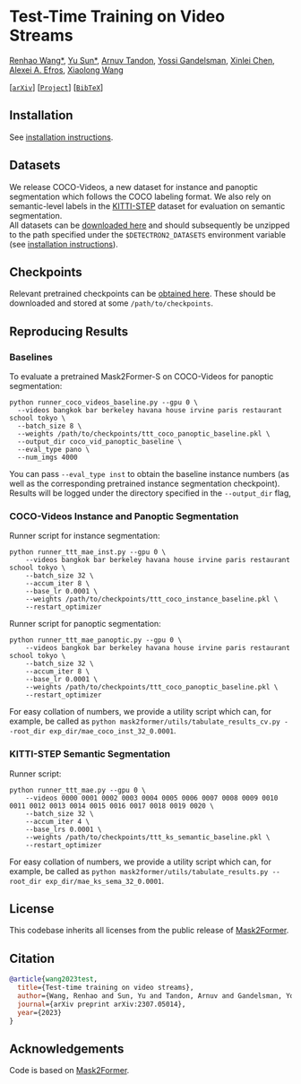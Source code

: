 # Test-Time Training on Video Streams

[Renhao Wang*](https://renwang435.github.io/), [Yu Sun*](https://yueatsprograms.github.io/),  [Arnuv Tandon](https://www.linkedin.com/in/arnuv-tandon-b7009218a/), [Yossi Gandelsman](https://yossigandelsman.github.io/), [Xinlei Chen](https://xinleic.xyz/), [Alexei A. Efros](http://people.eecs.berkeley.edu/~efros/), [Xiaolong Wang](https://xiaolonw.github.io/)

[[`arXiv`](https://arxiv.org/abs/2307.05014)] [[`Project`](https://test-time-training.github.io/video/)] [[`BibTeX`](#Citing)]


## Installation
See [installation instructions](INSTALL.md).

## Datasets
We release COCO-Videos, a new dataset for instance and panoptic segmentation which follows the COCO labeling format. We also rely on semantic-level labels in the [KITTI-STEP](https://www.cvlibs.net/datasets/kitti/eval_step.php) dataset for evaluation on semantic segmentation.
<br>
All datasets can be [downloaded here](https://berkeley.box.com/s/8ieod46tjh4k2n1lyid6qhap9qsy947s) and should subsequently be unzipped to the path specified under the `$DETECTRON2_DATASETS` environment variable (see [installation instructions](INSTALL.md)).

## Checkpoints

Relevant pretrained checkpoints can be [obtained here](https://berkeley.box.com/s/ksy6bf90qqpshd70785v8v38btqdn0oa). These should be downloaded and stored at some `/path/to/checkpoints`.

## Reproducing Results

### Baselines
To evaluate a pretrained Mask2Former-S on COCO-Videos for panoptic segmentation:
```
python runner_coco_videos_baseline.py --gpu 0 \
  --videos bangkok bar berkeley havana house irvine paris restaurant school tokyo \
  --batch_size 8 \
  --weights /path/to/checkpoints/ttt_coco_panoptic_baseline.pkl \
  --output_dir coco_vid_panoptic_baseline \
  --eval_type pano \
  --num_imgs 4000
```
You can pass `--eval_type inst` to obtain the baseline instance numbers (as well as the corresponding pretrained instance segmentation checkpoint). Results will be logged under the directory specified in the `--output_dir` flag, 

### COCO-Videos Instance and Panoptic Segmentation

Runner script for instance segmentation:
```
python runner_ttt_mae_inst.py --gpu 0 \
    --videos bangkok bar berkeley havana house irvine paris restaurant school tokyo \
    --batch_size 32 \
    --accum_iter 8 \
    --base_lr 0.0001 \
    --weights /path/to/checkpoints/ttt_coco_instance_baseline.pkl \
    --restart_optimizer
```

Runner script for panoptic segmentation:
```
python runner_ttt_mae_panoptic.py --gpu 0 \
    --videos bangkok bar berkeley havana house irvine paris restaurant school tokyo \
    --batch_size 32 \
    --accum_iter 8 \
    --base_lr 0.0001 \
    --weights /path/to/checkpoints/ttt_coco_panoptic_baseline.pkl \
    --restart_optimizer
```

For easy collation of numbers, we provide a utility script which can, for example, be called as `python mask2former/utils/tabulate_results_cv.py --root_dir exp_dir/mae_coco_inst_32_0.0001`.

### KITTI-STEP Semantic Segmentation

Runner script:
```
python runner_ttt_mae.py --gpu 0 \
    --videos 0000 0001 0002 0003 0004 0005 0006 0007 0008 0009 0010 0011 0012 0013 0014 0015 0016 0017 0018 0019 0020 \
    --batch_size 32 \
    --accum_iter 4 \
    --base_lrs 0.0001 \
    --weights /path/to/checkpoints/ttt_ks_semantic_baseline.pkl \
    --restart_optimizer
```

For easy collation of numbers, we provide a utility script which can, for example, be called as `python mask2former/utils/tabulate_results.py --root_dir exp_dir/mae_ks_sema_32_0.0001`.

## License

This codebase inherits all licenses from the public release of [Mask2Former](https://github.com/facebookresearch/Mask2Former#license).


## <a name="Citing"></a>Citation

```BibTeX
@article{wang2023test,
  title={Test-time training on video streams},
  author={Wang, Renhao and Sun, Yu and Tandon, Arnuv and Gandelsman, Yossi and Chen, Xinlei and Efros, Alexei A and Wang, Xiaolong},
  journal={arXiv preprint arXiv:2307.05014},
  year={2023}
}
```

## Acknowledgements

Code is based on [Mask2Former](https://github.com/facebookresearch/Mask2Former).
